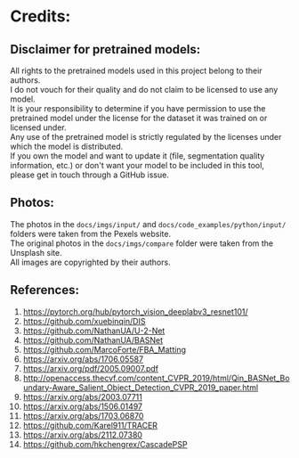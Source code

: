 # Credits:
## Disclaimer for pretrained models:
All rights to the pretrained models used in this project belong to their authors. \
I do not vouch for their quality and do not claim to be licensed to use any model. \
It is your responsibility to determine if you have permission to use the pretrained model under the license for the dataset it was trained on or licensed under. \
Any use of the pretrained model is strictly regulated by the licenses under which the model is distributed. \
If you own the model and want to update it (file, segmentation quality information, etc.) or don't want your model to be included in this tool, please get in touch through a GitHub issue.

## Photos:
The photos in the `docs/imgs/input/` and `docs/code_examples/python/input/` folders were taken from the Pexels website. \
The original photos in the `docs/imgs/compare` folder were taken from the Unsplash site. \
All images are copyrighted by their authors.

## References:
1. https://pytorch.org/hub/pytorch_vision_deeplabv3_resnet101/
2. https://github.com/xuebinqin/DIS
3. https://github.com/NathanUA/U-2-Net
4. https://github.com/NathanUA/BASNet
5. https://github.com/MarcoForte/FBA_Matting
6. https://arxiv.org/abs/1706.05587
7. https://arxiv.org/pdf/2005.09007.pdf
8. http://openaccess.thecvf.com/content_CVPR_2019/html/Qin_BASNet_Boundary-Aware_Salient_Object_Detection_CVPR_2019_paper.html
9. https://arxiv.org/abs/2003.07711
10. https://arxiv.org/abs/1506.01497
11. https://arxiv.org/abs/1703.06870
12. https://github.com/Karel911/TRACER
13. https://arxiv.org/abs/2112.07380
14. https://github.com/hkchengrex/CascadePSP

